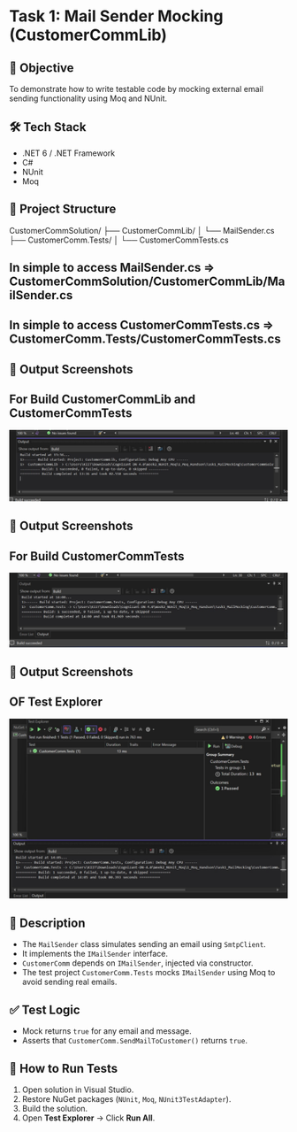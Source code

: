 # Task 1: Mail Sender Mocking (CustomerCommLib)

## 📌 Objective
To demonstrate how to write testable code by mocking external email sending functionality using Moq and NUnit.

## 🛠️ Tech Stack
- .NET 6 / .NET Framework
- C#
- NUnit
- Moq

## 📁 Project Structure
CustomerCommSolution/
├── CustomerCommLib/
│ └── MailSender.cs
├── CustomerComm.Tests/
│ └── CustomerCommTests.cs

## In simple to access MailSender.cs => CustomerCommSolution/CustomerCommLib/MailSender.cs
## In simple to access CustomerCommTests.cs => CustomerComm.Tests/CustomerCommTests.cs

## 📸 Output Screenshots
## For Build CustomerCommLib and CustomerCommTests
![Output](./Output/result1.jpg)

## 📸 Output Screenshots
## For Build CustomerCommTests
![Output](./Output/result2.jpg)

## 📸 Output Screenshots
## OF Test Explorer
![Output](./Output/result3.jpg)

## 🧪 Description

- The `MailSender` class simulates sending an email using `SmtpClient`.
- It implements the `IMailSender` interface.
- `CustomerComm` depends on `IMailSender`, injected via constructor.
- The test project `CustomerComm.Tests` mocks `IMailSender` using Moq to avoid sending real emails.

## ✅ Test Logic

- Mock returns `true` for any email and message.
- Asserts that `CustomerComm.SendMailToCustomer()` returns `true`.

## 🚀 How to Run Tests

1. Open solution in Visual Studio.
2. Restore NuGet packages (`NUnit`, `Moq`, `NUnit3TestAdapter`).
3. Build the solution.
4. Open **Test Explorer** → Click **Run All**.